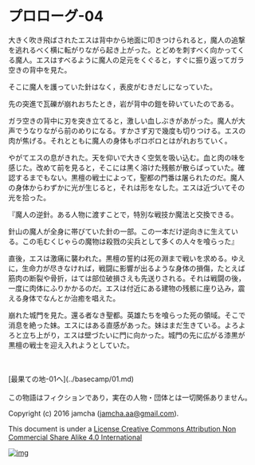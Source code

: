 # プロローグ-04

大きく吹き飛ばされたエスは背中から地面に叩きつけられると，魔人の追撃  
を逃れるべく横に転がりながら起き上がった。とどめを刺すべく向かってく  
る魔人。エスはすべるように魔人の足元をくぐると，すぐに振り返ってガラ  
空きの背中を見た。  

そこに魔人を護っていた針はなく，表皮がむきだしになっていた。  

先の突進で瓦礫が崩れおちたとき，岩が背中の鎧を砕いていたのである。  

ガラ空きの背中に刃を突き立てると，激しい血しぶきがあがった。魔人が大  
声でうなりながら前のめりになる。すかさず刃で幾度も切りつける。エスの  
肉が焦げる。それとともに魔人の身体もボロボロとはがれおちていく。  

やがてエスの息がきれた。天を仰いで大きく空気を吸い込む。血と肉の味を  
感じた。改めて前を見ると，そこには黒く溶けた残骸が散らばっていた。確  
認するまでもない。黒檀の戦士によって，聖都の門番は屠られたのだ。魔人  
の身体からわずかに光が生じると，それは形をなした。エスは近づいてその  
光を拾った。  

『魔人の逆針。ある人物に渡すことで，特別な戦技か魔法と交換できる。  

針山の魔人が全身に帯びていた針の一部。この一本だけ逆向きに生えてい  
る。この毛むくじゃらの魔物は殺戮の尖兵として多くの人々を喰らった』  

直後，エスは激痛に襲われた。黒檀の誓約は死の淵まで戦いを求める。ゆえ  
に，生命力が尽きなければ，戦闘に影響が出るような身体の損傷，たとえば  
筋肉の断裂や骨折，はては部位破損さえも先送りされる。それは戦闘の後，  
一度に肉体にふりかかるのだ。エスは付近にある建物の残骸に座り込み，震  
える身体でなんとか治癒を唱えた。  

崩れた城門を見た。還る者なき聖都。英雄たちを喰らった死の領域。そこで  
消息を絶った妹。エスにはある直感があった。妹はまだ生きている。よろよ  
ろと立ち上がり，エスは壁づたいに門に向かった。城門の先に広がる漆黒が  
黒檀の戦士を迎え入れようとしていた。  

<br>  
<br>  
[最果ての地-01へ](../basecamp/01.md)  

<br>  
<br>  
この物語はフィクションであり，実在の人物・団体とは一切関係ありません。  

Copyright (c) 2016 jamcha (jamcha.aa@gmail.com).  

This document is under a [License Creative Commons Attribution Non Commercial Share Alike 4.0 International](http://creativecommons.org/licenses/by-nc-sa/4.0/deed)  

[![img](http://i.creativecommons.org/l/by-nc-sa/3.0/80x15.png)](http://creativecommons.org/licenses/by-nc-sa/4.0/deed)